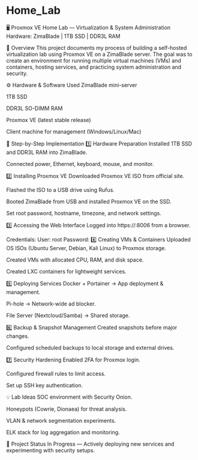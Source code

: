 # Home_Lab

🖥️ Proxmox VE Home Lab — Virtualization & System Administration
Hardware: ZimaBlade | 1TB SSD | DDR3L RAM

📌 Overview
This project documents my process of building a self-hosted virtualization lab using Proxmox VE on a ZimaBlade server. The goal was to create an environment for running multiple virtual machines (VMs) and containers, hosting services, and practicing system administration and security.

⚙️ Hardware & Software Used
ZimaBlade mini-server

1TB SSD

DDR3L SO-DIMM RAM

Proxmox VE (latest stable release)

Client machine for management (Windows/Linux/Mac)

🚀 Step-by-Step Implementation
1️⃣ Hardware Preparation
Installed 1TB SSD and DDR3L RAM into ZimaBlade.

Connected power, Ethernet, keyboard, mouse, and monitor.

2️⃣ Installing Proxmox VE
Downloaded Proxmox VE ISO from official site.

Flashed the ISO to a USB drive using Rufus.

Booted ZimaBlade from USB and installed Proxmox VE on the SSD.

Set root password, hostname, timezone, and network settings.

3️⃣ Accessing the Web Interface
Logged into https://<server-ip>:8006 from a browser.

Credentials:
User: root
Password: <set during install>
4️⃣ Creating VMs & Containers
Uploaded OS ISOs (Ubuntu Server, Debian, Kali Linux) to Proxmox storage.

Created VMs with allocated CPU, RAM, and disk space.

Created LXC containers for lightweight services.

5️⃣ Deploying Services
Docker + Portainer → App deployment & management.

Pi-hole → Network-wide ad blocker.

File Server (Nextcloud/Samba) → Shared storage.

6️⃣ Backup & Snapshot Management
Created snapshots before major changes.

Configured scheduled backups to local storage and external drives.

7️⃣ Security Hardening
Enabled 2FA for Proxmox login.

Configured firewall rules to limit access.

Set up SSH key authentication.

💡 Lab Ideas
SOC environment with Security Onion.

Honeypots (Cowrie, Dionaea) for threat analysis.

VLAN & network segmentation experiments.

ELK stack for log aggregation and monitoring.

📂 Project Status
In Progress — Actively deploying new services and experimenting with security setups.
